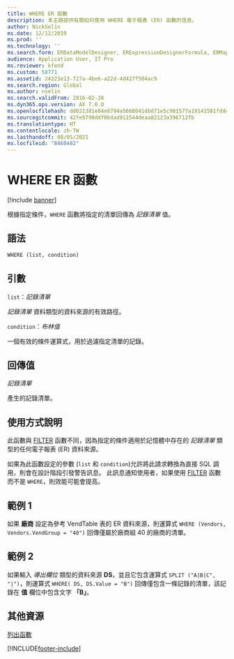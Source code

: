 ```yaml
---
title: WHERE ER 函數
description: 本主題提供有關如何使用 WHERE 電子報表 (ER) 函數的信息。
author: NickSelin
ms.date: 12/12/2019
ms.prod: ''
ms.technology: ''
ms.search.form: ERDataModelDesigner, ERExpressionDesignerFormula, ERMappedFormatDesigner, ERModelMappingDesigner
audience: Application User, IT Pro
ms.reviewer: kfend
ms.custom: 58771
ms.assetid: 24223e13-727a-4be6-a22d-4d427f504ac9
ms.search.region: Global
ms.author: nselin
ms.search.validFrom: 2016-02-28
ms.dyn365.ops.version: AX 7.0.0
ms.openlocfilehash: dd021381e04e8794a5668041dbd71e5c981577a19141581fdde078a9d5801f49
ms.sourcegitcommit: 42fe9790ddf0bdad911544deaa82123a396712fb
ms.translationtype: HT
ms.contentlocale: zh-TW
ms.lasthandoff: 08/05/2021
ms.locfileid: "8460482"
---
```

# <a name="where-er-function"></a>WHERE ER 函數

[!include [banner](../includes/banner.md)]

根據指定條件，`WHERE` 函數將指定的清單回傳為 *記錄清單* 值。

## <a name="syntax"></a>語法

```vb
WHERE (list, condition)
```

## <a name="arguments"></a>引數

`list`：*記錄清單*

*記錄清單* 資料類型的資料來源的有效路徑。

`condition`：*布林值*

一個有效的條件運算式，用於過濾指定清單的記錄。

## <a name="return-values"></a>回傳值

*記錄清單*

產生的記錄清單。

## <a name="usage-notes"></a>使用方式說明

此函數與 [FILTER](er-functions-list-filter.md) 函數不同，因為指定的條件適用於記憶體中存在的 *記錄清單* 類型的任何電子報表 (ER) 資料來源。

如果為此函數設定的參數 (`list` 和 `condition`)允許將此請求轉換為直接 SQL 調用，則會在設計階段引發警告訊息。 此訊息通知使用者，如果使用 [FILTER](er-functions-list-filter.md) 函數而不是 `WHERE`，則效能可能會提高。

## <a name="example-1"></a>範例 1

如果 **廠商** 設定為參考 VendTable 表的 ER 資料來源，則運算式 `WHERE (Vendors, Vendors.VendGroup = "40")` 回傳僅屬於廠商組 40 的廠商的清單。

## <a name="example-2"></a>範例 2

如果輸入 *導出欄位* 類型的資料來源 **DS**，並且它包含運算式 `SPLIT ("A|B|C", "|")`，則運算式 `WHERE( DS, DS.Value = "B")` 回傳僅包含一條記錄的清單，該記錄在 **值** 欄位中包含文字 **「B」**。

## <a name="additional-resources"></a>其他資源

[列出函數](er-functions-category-list.md)


[!INCLUDE[footer-include](../../../includes/footer-banner.md)]